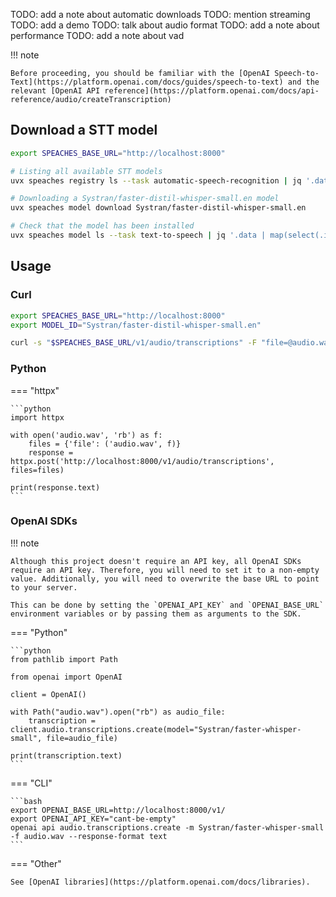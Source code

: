 TODO: add a note about automatic downloads
TODO: mention streaming
TODO: add a demo
TODO: talk about audio format
TODO: add a note about performance
TODO: add a note about vad

!!! note

    Before proceeding, you should be familiar with the [OpenAI Speech-to-Text](https://platform.openai.com/docs/guides/speech-to-text) and the relevant [OpenAI API reference](https://platform.openai.com/docs/api-reference/audio/createTranscription)

## Download a STT model

```bash
export SPEACHES_BASE_URL="http://localhost:8000"

# Listing all available STT models
uvx speaches registry ls --task automatic-speech-recognition | jq '.data | [].id'

# Downloading a Systran/faster-distil-whisper-small.en model
uvx speaches model download Systran/faster-distil-whisper-small.en

# Check that the model has been installed
uvx speaches model ls --task text-to-speech | jq '.data | map(select(.id == "Systran/faster-distil-whisper-small.en"))'
```

## Usage

### Curl

```bash
export SPEACHES_BASE_URL="http://localhost:8000"
export MODEL_ID="Systran/faster-distil-whisper-small.en"

curl -s "$SPEACHES_BASE_URL/v1/audio/transcriptions" -F "file=@audio.wav" -F "model=$MODEL_ID"
```

### Python

=== "httpx"

    ```python
    import httpx

    with open('audio.wav', 'rb') as f:
        files = {'file': ('audio.wav', f)}
        response = httpx.post('http://localhost:8000/v1/audio/transcriptions', files=files)

    print(response.text)
    ```

### OpenAI SDKs

!!! note

    Although this project doesn't require an API key, all OpenAI SDKs require an API key. Therefore, you will need to set it to a non-empty value. Additionally, you will need to overwrite the base URL to point to your server.

    This can be done by setting the `OPENAI_API_KEY` and `OPENAI_BASE_URL` environment variables or by passing them as arguments to the SDK.

=== "Python"

    ```python
    from pathlib import Path

    from openai import OpenAI

    client = OpenAI()

    with Path("audio.wav").open("rb") as audio_file:
        transcription = client.audio.transcriptions.create(model="Systran/faster-whisper-small", file=audio_file)

    print(transcription.text)
    ```

=== "CLI"

    ```bash
    export OPENAI_BASE_URL=http://localhost:8000/v1/
    export OPENAI_API_KEY="cant-be-empty"
    openai api audio.transcriptions.create -m Systran/faster-whisper-small -f audio.wav --response-format text
    ```

=== "Other"

    See [OpenAI libraries](https://platform.openai.com/docs/libraries).
